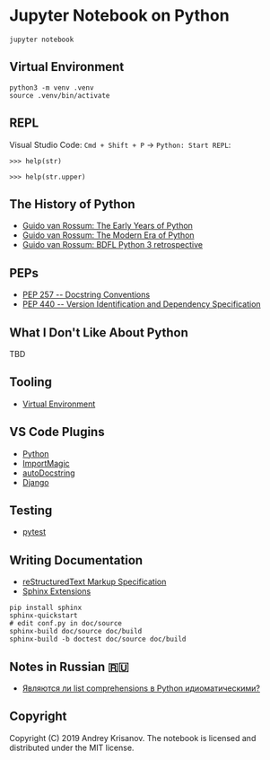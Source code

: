 # Jupyter Notebook on Python

```shell
jupyter notebook
```

## Virtual Environment

```shell
python3 -m venv .venv
source .venv/bin/activate
```

## REPL

Visual Studio Code: `Cmd + Shift + P` -> `Python: Start REPL`:

```shell
>>> help(str)

>>> help(str.upper)
```

## The History of Python

* [Guido van Rossum: The Early Years of Python](https://youtu.be/xLVxoz-mQFs)
* [Guido van Rossum: The Modern Era of Python](https://youtu.be/rTTFh7HOlC0)
* [Guido van Rossum: BDFL Python 3 retrospective](https://youtu.be/Oiw23yfqQy8)

## PEPs

* [PEP 257 -- Docstring Conventions](https://www.python.org/dev/peps/pep-0257/)
* [PEP 440 -- Version Identification and Dependency Specification](https://www.python.org/dev/peps/pep-0440/)

## What I Don't Like About Python

TBD

## Tooling

* [Virtual Environment](virtualenv.md)

## VS Code Plugins

* [Python](https://marketplace.visualstudio.com/items?itemName=ms-python.python)
* [ImportMagic](https://marketplace.visualstudio.com/items?itemName=brainfit.vscode-importmagic)
* [autoDocstring](https://marketplace.visualstudio.com/items?itemName=njpwerner.autodocstring)
* [Django](https://marketplace.visualstudio.com/items?itemName=batisteo.vscode-django)

## Testing

* [pytest](pytest.md)

## Writing Documentation

* [reStructuredText Markup Specification](http://docutils.sourceforge.net/docs/ref/rst/restructuredtext.html)
* [Sphinx Extensions](https://www.sphinx-doc.org/en/master/usage/extensions/index.html)

```shell
pip install sphinx
sphinx-quickstart
# edit conf.py in doc/source
sphinx-build doc/source doc/build
sphinx-build -b doctest doc/source doc/build
```

## Notes in Russian 🇷🇺

* [Являются ли list comprehensions в Python идиоматическими?](ru/are-list-comprehensions-pythonic.ru.md)

## Copyright

Copyright (C) 2019 Andrey Krisanov. The notebook is licensed and distributed under the MIT license.

